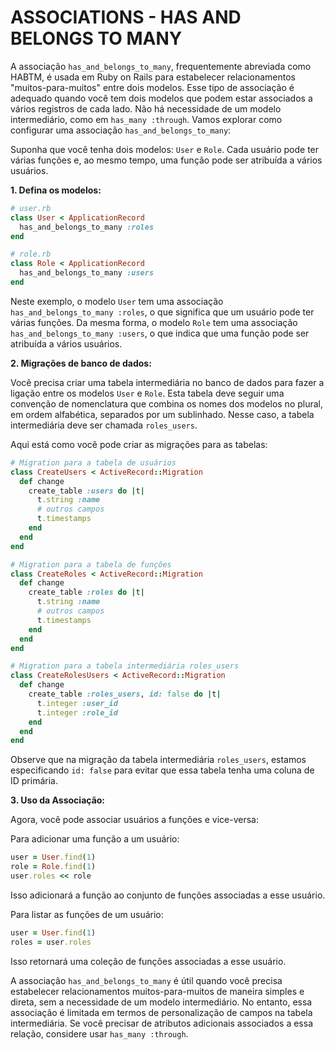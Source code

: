 # ASSOCIATIONS - HAS AND BELONGS TO MANY
A associação `has_and_belongs_to_many`, frequentemente abreviada como HABTM, é usada em Ruby on Rails para estabelecer relacionamentos "muitos-para-muitos" entre dois modelos. Esse tipo de associação é adequado quando você tem dois modelos que podem estar associados a vários registros de cada lado. Não há necessidade de um modelo intermediário, como em `has_many :through`. Vamos explorar como configurar uma associação `has_and_belongs_to_many`:

Suponha que você tenha dois modelos: `User` e `Role`. Cada usuário pode ter várias funções e, ao mesmo tempo, uma função pode ser atribuída a vários usuários.

**1. Defina os modelos:**

```ruby
# user.rb
class User < ApplicationRecord
  has_and_belongs_to_many :roles
end

# role.rb
class Role < ApplicationRecord
  has_and_belongs_to_many :users
end
```

Neste exemplo, o modelo `User` tem uma associação `has_and_belongs_to_many :roles`, o que significa que um usuário pode ter várias funções. Da mesma forma, o modelo `Role` tem uma associação `has_and_belongs_to_many :users`, o que indica que uma função pode ser atribuída a vários usuários.

**2. Migrações de banco de dados:**

Você precisa criar uma tabela intermediária no banco de dados para fazer a ligação entre os modelos `User` e `Role`. Esta tabela deve seguir uma convenção de nomenclatura que combina os nomes dos modelos no plural, em ordem alfabética, separados por um sublinhado. Nesse caso, a tabela intermediária deve ser chamada `roles_users`.

Aqui está como você pode criar as migrações para as tabelas:

```ruby
# Migration para a tabela de usuários
class CreateUsers < ActiveRecord::Migration
  def change
    create_table :users do |t|
      t.string :name
      # outros campos
      t.timestamps
    end
  end
end

# Migration para a tabela de funções
class CreateRoles < ActiveRecord::Migration
  def change
    create_table :roles do |t|
      t.string :name
      # outros campos
      t.timestamps
    end
  end
end

# Migration para a tabela intermediária roles_users
class CreateRolesUsers < ActiveRecord::Migration
  def change
    create_table :roles_users, id: false do |t|
      t.integer :user_id
      t.integer :role_id
    end
  end
end
```

Observe que na migração da tabela intermediária `roles_users`, estamos especificando `id: false` para evitar que essa tabela tenha uma coluna de ID primária.

**3. Uso da Associação:**

Agora, você pode associar usuários a funções e vice-versa:

Para adicionar uma função a um usuário:

```ruby
user = User.find(1)
role = Role.find(1)
user.roles << role
```

Isso adicionará a função ao conjunto de funções associadas a esse usuário.

Para listar as funções de um usuário:

```ruby
user = User.find(1)
roles = user.roles
```

Isso retornará uma coleção de funções associadas a esse usuário.

A associação `has_and_belongs_to_many` é útil quando você precisa estabelecer relacionamentos muitos-para-muitos de maneira simples e direta, sem a necessidade de um modelo intermediário. No entanto, essa associação é limitada em termos de personalização de campos na tabela intermediária. Se você precisar de atributos adicionais associados a essa relação, considere usar `has_many :through`.